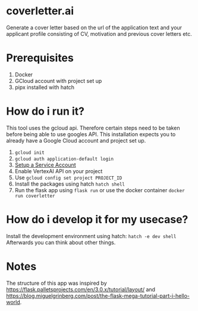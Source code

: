 # coverletter.ai
Generate a cover letter based on the url of the application text and your applicant profile consisting of CV, motivation and previous cover letters etc.

# Prerequisites
1. Docker
2. GCloud account with project set up
3. pipx installed with hatch

# How do i run it?
This tool uses the gcloud api. Therefore certain steps need to be taken before being able to use googles API.
This installation expects you to already have a Google Cloud account and project set up.
1. `gcloud init`
2. `gcloud auth application-default login`
3. [Setup a Service Account](https://cloud.google.com/iam/docs/service-accounts-create#python)
4. Enable VertexAI API on your project
5. Use `gcloud config set project PROJECT_ID`
6. Install the packages using hatch `hatch shell`
7. Run the flask app using `flask run` or use the docker container `docker run coverletter`

# How do i develop it for my usecase?
Install the development environment using hatch: `hatch -e dev shell`
Afterwards you can think about other things. 

# Notes
The structure of this app was inspired by https://flask.palletsprojects.com/en/3.0.x/tutorial/layout/ and https://blog.miguelgrinberg.com/post/the-flask-mega-tutorial-part-i-hello-world.